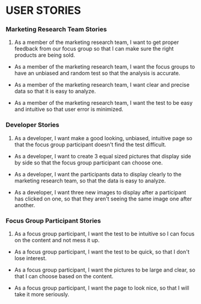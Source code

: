 # USER STORIES

### Marketing Research Team Stories


1. As a member of the marketing research team, I want to get proper feedback from our focus group so that I can make sure the right products are being sold.

- As a member of the marketing research team, I want the focus groups to have an unbiased and random test so that the analysis is accurate.

- As a member of the marketing research team, I want clear and precise data so that it is easy to analyze.

- As a member of the marketing research team, I want the test to be easy and intuitive so that user error is minimized.

### Developer Stories


1. As a developer, I want make a good looking, unbiased, intuitive page so that the focus group participant doesn't find the test difficult.

- As a developer, I want to create 3 equal sized pictures that display side by side so that the focus group participant can choose one.

- As a developer, I want the participants data to display clearly to the marketing research team, so that the data is easy to analyze.

- As a developer, I want three new images to display after a participant has clicked on one, so that they aren't seeing the same image one after another.

### Focus Group Participant Stories

1. As a focus group participant, I want the test to be intuitive so I can focus on the content and not mess it up.

- As a focus group participant, I want the test to be quick, so that I don't lose interest.

- As a focus group participant, I want the pictures to be large and clear, so that I can choose based on the content.

- As a focus group participant, I want the page to look nice, so that I will take it more seriously.
